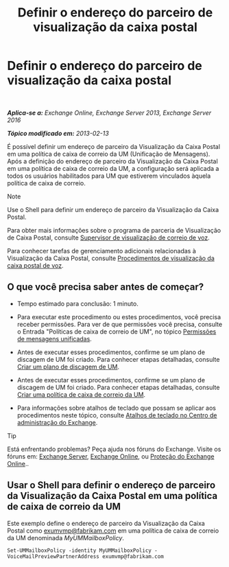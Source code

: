 ﻿---
title: 'Definir o endereço do parceiro de visualização da caixa postal'
TOCTitle: Definir o endereço do parceiro de visualização da caixa postal
ms:assetid: 57fbed1e-1b14-4939-95e6-ef7c072f32a9
ms:mtpsurl: https://technet.microsoft.com/pt-br/library/Ff630917(v=EXCHG.150)
ms:contentKeyID: 51407862
ms.date: 05/22/2018
mtps_version: v=EXCHG.150
ms.translationtype: MT
---

# Definir o endereço do parceiro de visualização da caixa postal

 

_**Aplica-se a:** Exchange Online, Exchange Server 2013, Exchange Server 2016_

_**Tópico modificado em:** 2013-02-13_

É possível definir um endereço de parceiro da Visualização da Caixa Postal em uma política de caixa de correio da UM (Unificação de Mensagens). Após a definição do endereço de parceiro da Visualização da Caixa Postal em uma política de caixa de correio da UM, a configuração será aplicada a todos os usuários habilitados para UM que estiverem vinculados àquela política de caixa de correio.


> [!NOTE]
> Use o Shell para definir um endereço de parceiro da Visualização da Caixa Postal.



Para obter mais informações sobre o programa de parceria de Visualização de Caixa Postal, consulte [Supervisor de visualização de correio de voz](voice-mail-preview-advisor-exchange-2013-help.md).

Para conhecer tarefas de gerenciamento adicionais relacionadas à Visualização da Caixa Postal, consulte [Procedimentos de visualização da caixa postal de voz](voice-mail-preview-procedures-exchange-2013-help.md).

## O que você precisa saber antes de começar?

  - Tempo estimado para conclusão: 1 minuto.

  - Para executar este procedimento ou estes procedimentos, você precisa receber permissões. Para ver de que permissões você precisa, consulte o Entrada "Políticas de caixa de correio de UM", no tópico [Permissões de mensagens unificadas](unified-messaging-permissions-exchange-2013-help.md).

  - Antes de executar esses procedimentos, confirme se um plano de discagem de UM foi criado. Para conhecer etapas detalhadas, consulte [Criar um plano de discagem de UM](create-a-um-dial-plan-exchange-2013-help.md).

  - Antes de executar esses procedimentos, confirme se um plano de discagem de UM foi criado. Para conhecer etapas detalhadas, consulte [Criar uma política de caixa de correio da UM](create-a-um-mailbox-policy-exchange-2013-help.md).

  - Para informações sobre atalhos de teclado que possam se aplicar aos procedimentos neste tópico, consulte [Atalhos de teclado no Centro de administração do Exchange](keyboard-shortcuts-in-the-exchange-admin-center-exchange-online-protection-help.md).


> [!TIP]
> Está enfrentando problemas? Peça ajuda nos fóruns do Exchange. Visite os fóruns em: <A href="https://go.microsoft.com/fwlink/p/?linkid=60612">Exchange Server</A>, <A href="https://go.microsoft.com/fwlink/p/?linkid=267542">Exchange Online</A>, ou <A href="https://go.microsoft.com/fwlink/p/?linkid=285351">Proteção do Exchange Online</A>..



## Usar o Shell para definir o endereço de parceiro da Visualização da Caixa Postal em uma política de caixa de correio da UM

Este exemplo define o endereço de parceiro da Visualização da Caixa Postal como exumvmp@fabrikam.com em uma política de caixa de correio da UM denominada *MyUMMailboxPolicy*.

    Set-UMMailboxPolicy -identity MyUMMailboxPolicy -VoiceMailPreviewPartnerAddress exumvmp@fabrikam.com

